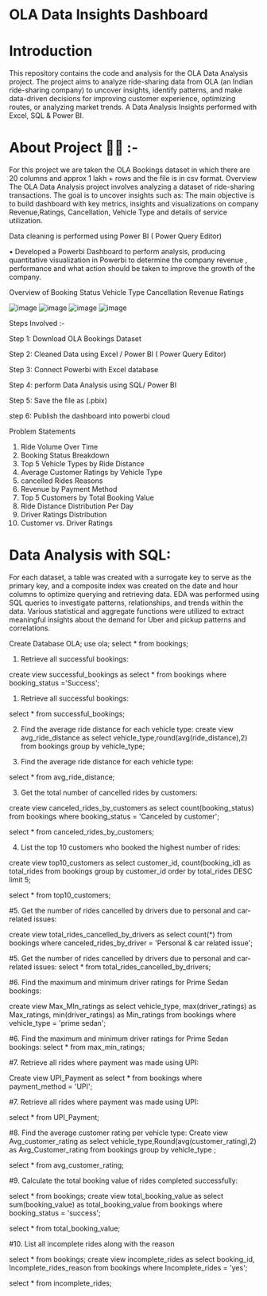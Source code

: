 # OLA Data Insights Dashboard

# Introduction
This repository contains the code and analysis for the OLA Data Analysis project. The project aims to analyze ride-sharing data from OLA (an Indian ride-sharing company) to uncover insights, identify patterns, and make data-driven decisions for improving customer experience, optimizing routes, or analyzing market trends. A Data Analysis Insights performed with Excel, SQL & Power BI.

# About Project 👨‍💻 :- 

For this project we are taken the OLA Bookings dataset in which there are 20 columns and approx 1 lakh + rows and the file is in csv format.
Overview
The OLA Data Analysis project involves analyzing a dataset of ride-sharing transactions. The goal is to uncover insights such as:
The main objective is to build dashboard with key metrics, insights and visualizations on company Revenue,Ratings, Cancellation, Vehicle Type and details of service utilization.

Data cleaning is performed using Power BI ( Power Query Editor)

• Developed a Powerbi Dashboard to perform analysis, producing quantitative visualization in Powerbi to determine the company revenue , performance and what action should be taken to improve the growth of the company.


Overview of Booking Status
Vehicle Type
Cancellation
Revenue
Ratings

![image](https://github.com/user-attachments/assets/0c87d4f0-3c99-4368-aaaf-2db7aed29f67)
![image](https://github.com/user-attachments/assets/559f5e46-e755-4105-bb14-aa36386675d3)
![image](https://github.com/user-attachments/assets/772e0211-11ce-442c-9408-81ea68534f65)
![image](https://github.com/user-attachments/assets/12c2cd55-51cf-4f4e-a7d2-e1e0283ff275)


Steps Involved :- 

Step 1: Download OLA Bookings Dataset

Step 2: Cleaned Data using Excel / Power BI ( Power Query Editor)

Step 3: Connect Powerbi with Excel database 

Step 4: perform Data Analysis using SQL/ Power BI

Step 5: Save the file as (.pbix)

step 6: Publish the dashboard into powerbi cloud


Problem Statements
1. Ride Volume Over Time
2. Booking Status Breakdown
3. Top 5 Vehicle Types by Ride Distance
4. Average Customer Ratings by Vehicle Type
5. cancelled Rides Reasons
6. Revenue by Payment Method
7. Top 5 Customers by Total Booking Value
8. Ride Distance Distribution Per Day
9. Driver Ratings Distribution
10. Customer vs. Driver Ratings
    

# Data Analysis with SQL:
For each dataset, a table was created with a surrogate key to serve as the primary key, and a composite index was created on the date and hour columns to optimize querying and retrieving data.
EDA was performed using SQL queries to investigate patterns, relationships, and trends within the data. Various statistical and aggregate functions were utilized to extract meaningful insights about the demand for Uber and pickup patterns and correlations.

Create Database OLA;
use ola;
select * from bookings;

  1. Retrieve all successful bookings:
 
create view successful_bookings as 
 select * from bookings 
 where booking_status ='Success';
 
 
 1. Retrieve all successful bookings:

 select * from successful_bookings;
 
  2. Find the average ride distance for each vehicle type:
 create view avg_ride_distance as
 select vehicle_type,round(avg(ride_distance),2)
 from bookings
 group by vehicle_type;
 
  2. Find the average ride distance for each vehicle type:

 select * from avg_ride_distance;
 
 
3. Get the total number of cancelled rides by customers:


create view canceled_rides_by_customers as
select  count(booking_status) from bookings
where booking_status = 'Canceled by customer';

select * from canceled_rides_by_customers;

 4. List the top  10 customers who booked the highest number of rides:

create view top10_customers as 
select customer_id, count(booking_id) as total_rides from bookings
group by customer_id
order by total_rides DESC
limit 5;


select * from top10_customers;



 #5. Get the number of rides cancelled by drivers due to personal and car-related issues:
 
 create view total_rides_cancelled_by_drivers as
 select count(*) from bookings
 where canceled_rides_by_driver = 'Personal & car related issue';
 
 
  #5. Get the number of rides cancelled by drivers due to personal and car-related issues:
select * from total_rides_cancelled_by_drivers;
 
 
 #6. Find the maximum and minimum driver ratings for Prime Sedan bookings:
 
 create view  Max_MIn_ratings as
 select vehicle_type, max(driver_ratings) as Max_ratings, min(driver_ratings) as Min_ratings
from bookings
 where vehicle_type = 'prime sedan';
 
  #6. Find the maximum and minimum driver ratings for Prime Sedan bookings:
  select * from max_min_ratings;
 
 #7. Retrieve all rides where payment was made using UPI:
 
 Create view UPI_Payment as 
 select * from bookings where payment_method = 'UPI';
 
 
  #7. Retrieve all rides where payment was made using UPI:

 select * from UPI_Payment;
 
 #8. Find the average customer rating per vehicle type:
 Create view Avg_customer_rating as
 select vehicle_type,Round(avg(customer_rating),2) as Avg_Customer_rating from bookings
 group by vehicle_type ;
 
 select * from avg_customer_rating;
 
 #9. Calculate the total booking value of rides completed successfully:
 
 select * from bookings;
 create view total_booking_value as
 select sum(booking_value) as total_booking_value from bookings
 where booking_status = 'success';
 
 select * from total_booking_value;
 
 #10. List all incomplete rides along with the reason
 
 select * from bookings;
 create view  incomplete_rides as
 select booking_id, Incomplete_rides_reason from bookings
 where Incomplete_rides = 'yes';
 
 select * from incomplete_rides;



